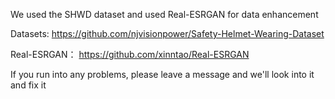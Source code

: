 We used the SHWD dataset and used Real-ESRGAN for data enhancement

Datasets:   https://github.com/njvisionpower/Safety-Helmet-Wearing-Dataset


Real-ESRGAN： https://github.com/xinntao/Real-ESRGAN


If you run into any problems, please leave a message and we'll look into it and fix it
